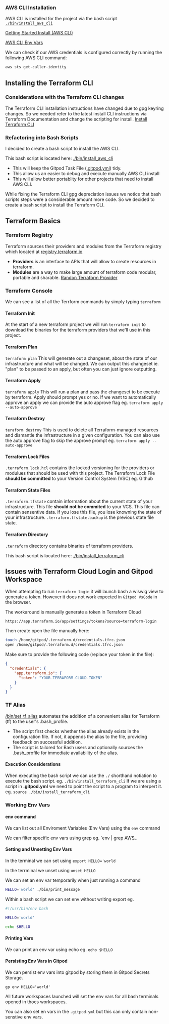 ### AWS CLI Installation

AWS CLI is installed for the project via the bash script [`./bin/install_aws_cli`](./bin/install_aws_cli)

[Getting Started Install (AWS CLI)](https://docs.aws.amazon.com/cli/latest/userguide/getting-started-install.html)

[AWS CLI Env Vars](https://docs.aws.amazon.com/cli/latest/userguide/cli-configure-envvars.html)

We can check if our AWS credentials is configured correctly by running the following AWS CLI command:
```sh
aws sts get-caller-identity
```

## Installing the Terraform CLI

### Considerations with the Terraform CLI changes
The Terraform CLI installation instructions have changed due to gpg keyring changes. So we needed refer to the latest install CLI instructions via Terraform Documentation and change the scripting for install.
[Install Terraform CLI](https://developer.hashicorp.com/terraform/tutorials/aws-get-started/install-cli)

### Refactoring into Bash Scripts
I decided to create a bash script to install the AWS CLI.

This bash script is located here: [./bin/install_aws_cli](./bin/install_aws_cli)
- This will keep the Gitpod Task File ([.gitpod.yml](.gitpod.yml)) tidy.
- This allow us an easier to debug and execute manually AWS CLI install
- This will allow better portablity for other projects that need to install AWS CLI.

While fixing the Terraform CLI gpg depreciation issues we notice that bash scripts steps were a considerable amount more code. So we decided to create a bash script to install the Terraform CLI.

## Terraform Basics

### Terraform Registry

Terraform sources their providers and modules from the Terraform registry which located at [registry.terraform.io](https://registry.terraform.io/)
- **Providers** is an interface to APIs that will allow to create resources in terraform.
- **Modules** are a way to make large amount of terraform code modular, portable and sharable.
[Randon Terraform Provider](https://registry.terraform.io/providers/hashicorp/random)

### Terraform Console
We can see a list of all the Terrform commands by simply typing `terraform`

#### Terraform Init
At the start of a new terraform project we will run `terraform init` to download the binaries for the terraform providers that we'll use in this project.

#### Terraform Plan
`terraform plan`
This will generate out a changeset, about the state of our infrastructure and what will be changed.
We can output this changeset ie. "plan" to be passed to an apply, but often you can just ignore outputting.

#### Terraform Apply
`terraform apply`
This will run a plan and pass the changeset to be execute by terraform. Apply should prompt yes or no.
If we want to automatically approve an apply we can provide the auto approve flag eg. `terraform apply --auto-approve`

#### Terraform Destroy
`teraform destroy`
 This is used to delete all Terraform-managed resources and dismantle the infrastructure in a given configuration.
You can also use the auto approve flag to skip the approve prompt eg. `terraform apply --auto-approve`

#### Terraform Lock Files
`.terraform.lock.hcl` contains the locked versioning for the providers or modulues that should be used with this project.
The Terraform Lock File **should be committed** to your Version Control System (VSC) eg. Github

#### Terraform State Files
`.terraform.tfstate` contain information about the current state of your infrastructure.
This file **should not be commited** to your VCS.
This file can contain sensentive data.
If you lose this file, you lose knowning the state of your infrastructure.
`.terraform.tfstate.backup` is the previous state file state.

#### Terraform Directory
`.terraform` directory contains binaries of terraform providers.

This bash script is located here: [./bin/install_terraform_cli](./bin/install_terraform_cli)

## Issues with Terraform Cloud Login and Gitpod Workspace

When attempting to run `terraform login` it will launch bash a wiswig view to generate a token. However it does not work expected in `Gitpod VsCode` in the browser.

The workaround is manually generate a token in Terraform Cloud

```
https://app.terraform.io/app/settings/tokens?source=terraform-login
```

Then create open the file manually here:

```sh
touch /home/gitpod/.terraform.d/credentials.tfrc.json
open /home/gitpod/.terraform.d/credentials.tfrc.json
```

Make sure to provide the following code (replace your token in the file):

```json
{
  "credentials": {
    "app.terraform.io": {
      "token": "YOUR-TERRAFORM-CLOUD-TOKEN"
    }
  }
}
```

### TF Alias

[/bin/set_tf_alias](./bin/set_tf_alias) automates the addition of a convenient alias for Terraform (tf) to the user's .bash_profile. 
- The script first checks whether the alias already exists in the configuration file. If not, it appends the alias to the file, providing feedback on successful addition. 
- The script is tailored for Bash users and optionally sources the .bash_profile for immediate availability of the alias. 


#### Execution Considerations
When executing the bash script we can use the `./` shorthand notiation to execute the bash script.
eg. `./bin/install_terraform_cli`
If we are using a script in **.gitpod.yml**  we need to point the script to a program to interpert it.
eg. `source ./bin/install_terraform_cli`


### Working Env Vars

#### env command

We can list out all Enviroment Variables (Env Vars) using the `env` command

We can filter specific env vars using grep eg. `env | grep AWS_


#### Setting and Unsetting Env Vars

In the terminal we can set using `export HELLO='world`

In the terrminal we unset using `unset HELLO`

We can set an env var temporarily when just running a command

```sh
HELLO='world' ./bin/print_message
```
Within a bash script we can set env without writing export eg.

```sh
#!/usr/bin/env bash

HELLO='world'

echo $HELLO
```

#### Printing Vars

We can print an env var using echo eg. `echo $HELLO`


#### Persisting Env Vars in Gitpod

We can persist env vars into gitpod by storing them in Gitpod Secrets Storage.

```
gp env HELLO='world'
```

All future workspaces launched will set the env vars for all bash terminals opened in thoes workspaces.

You can also set en vars in the `.gitpod.yml` but this can only contain non-senstive env vars.
